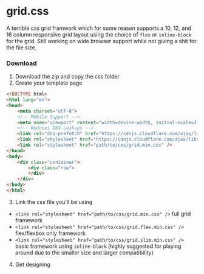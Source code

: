 # grid.css
A terrible css grid framwork which for some reason supports a 10, 12, and 16 column responsive grid layout using the choice of `flex` or `inline-block` for the grid.
Still working on wide browser support while not giving a shit for the file size.

### Download  
1. Download the zip and copy the css folder
2. Create your template page
```HTML
<!DOCTYPE html>
<html lang="en">
<head>
    <meta charset="utf-8">
    <!-- Mobile Support -->
    <meta name="viewport" content="width=device-width, initial-scale=1.0"/>
    <!-- Reduces DNS Lookups -->
    <link rel="dns-prefetch" href="https://cdnjs.cloudflare.com/ajax/libs">
    <link rel="stylesheet" href="https://cdnjs.cloudflare.com/ajax/libs/normalize/7.0.0/normalize.min.css" />
    <link rel="stylesheet" href="path/to/css/grid.min.css" />
</head>
<body>
    <div class="container">
        <div class="row">
        </div>
    </div>
</body>
</html>
```
3. Link the css file you'll be using
  - `<link rel="stylesheet" href="path/to/css/grid.min.css" />` full grid framework
  - `<link rel="stylesheet" href="path/to/css/grid.flex.min.css" />` flex/flexbox only framework
  - `<link rel="stylesheet" href="path/to/css/grid.slim.min.css" />` basic framework using `inline-block` (highly suggested for playing around due to the smaller size and larger compatibility)
4. Get designing